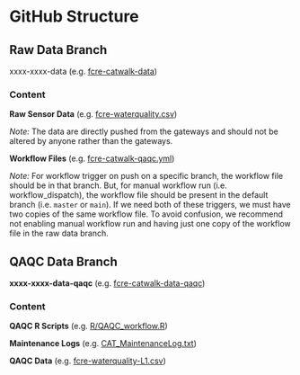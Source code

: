 # GitHub Structure

## Raw Data Branch

xxxx-xxxx-data (e.g. [fcre-catwalk-data](https://github.com/FLARE-forecast/FCRE-data/tree/fcre-catwalk-data))

### Content

**Raw Sensor Data** (e.g. [fcre-waterquality.csv](https://github.com/FLARE-forecast/FCRE-data/blob/fcre-catwalk-data/fcre-waterquality.csv))

_Note:_ The data are directly pushed from the gateways and should not be altered by anyone rather than the gateways.


**Workflow Files** (e.g. [fcre-catwalk-qaqc.yml](https://github.com/FLARE-forecast/FCRE-data/blob/fcre-catwalk-data/.github/workflows/fcre-catwalk-qaqc.yml))

_Note:_ For workflow trigger on push on a specific branch, the workflow file should be in that branch. But, for manual workflow run (i.e. workflow_dispatch), the workflow file should be present in the default branch (i.e. `master` or `main`). If we need both of these triggers, we must have two copies of the same workflow file. To avoid confusion, we recommend not enabling manual workflow run and having just one copy of the workflow file in the raw data branch.

## QAQC Data Branch

**xxxx-xxxx-data-qaqc** (e.g. [fcre-catwalk-data-qaqc](https://github.com/FLARE-forecast/FCRE-data/tree/fcre-catwalk-data-qaqc))

### Content

**QAQC R Scripts** (e.g. [R/QAQC_workflow.R](https://github.com/FLARE-forecast/FCRE-data/blob/fcre-catwalk-data-qaqc/R/QAQC_workflow.R))

**Maintenance Logs** (e.g. [CAT_MaintenanceLog.txt](https://github.com/FLARE-forecast/FCRE-data/blob/fcre-catwalk-data-qaqc/CAT_MaintenanceLog.txt))

**QAQC Data** (e.g. [fcre-waterquality-L1.csv](https://github.com/FLARE-forecast/FCRE-data/blob/fcre-catwalk-data-qaqc/fcre-waterquality_L1.csv))